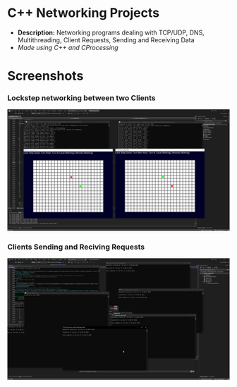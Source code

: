 # C++ Networking Projects
 * **Description:** Networking programs dealing with TCP/UDP, DNS, Multithreading, Client Requests, Sending and Receiving Data
 * *Made using C++ and CProcessing*

# Screenshots
### Lockstep networking between two Clients
![Lockstep Game](https://github.com/preston-n/C-Networking/blob/main/Screenshots/networkLockstep.png?raw=true)

### Clients Sending and Reciving Requests
![DNS Requests](https://github.com/preston-n/C-Networking/blob/main/Screenshots/networkDNS.png?raw=true)
